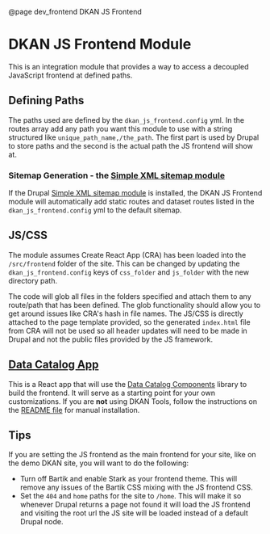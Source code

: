 @page dev_frontend DKAN JS Frontend
# DKAN JS Frontend Module

This is an integration module that provides a way to access a decoupled JavaScript frontend at defined paths.

## Defining Paths
The paths used are defined by the `dkan_js_frontend.config` yml. In the routes array add any path you want this module to use with a string structured like `unique_path_name,/the_path`. The first part is used by Drupal to store paths and the second is the actual path the JS frontend will show at.

### Sitemap Generation - the [Simple XML sitemap module](https://www.drupal.org/project/simple_sitemap)
If the Drupal [Simple XML sitemap module](https://www.drupal.org/project/simple_sitemap) is installed, the DKAN JS Frontend module will automatically add static routes and dataset routes listed in the `dkan_js_frontend.config` yml to the default sitemap.

## JS/CSS
The module assumes Create React App (CRA) has been loaded into the `/src/frontend` folder of the site. This can be changed by updating the `dkan_js_frontend.config` keys of `css_folder` and `js_folder` with the new directory path.

The code will glob all files in the folders specified and attach them to any route/path that has been defined. The glob functionality should allow you to get around issues like CRA's hash in file names. The JS/CSS is directly attached to the page template provided, so the generated `index.html` file from CRA will not be used so all header updates will need to be made in Drupal and not the public files provided by the JS framework.

## [Data Catalog App](https://github.com/GetDKAN/data-catalog-app#readme)

This is a React app that will use the [Data Catalog Components](https://github.com/GetDKAN/data-catalog-components) library to build the frontend. It will serve as a starting point for your own customizations. If you are **not** using DKAN Tools, follow the instructions on the [README file](https://github.com/GetDKAN/data-catalog-app/blob/master/README.md) for manual installation.

## Tips
If you are setting the JS frontend as the main frontend for your site, like on the demo DKAN site, you will want to do the following:

* Turn off Bartik and enable Stark as your frontend theme. This will remove any issues of the Bartik CSS mixing with the JS frontend CSS.
* Set the `404` and `home` paths for the site to `/home`. This will make it so whenever Drupal returns a page not found it will load the JS frontend and visiting the root url the JS site will be loaded instead of a default Drupal node.
